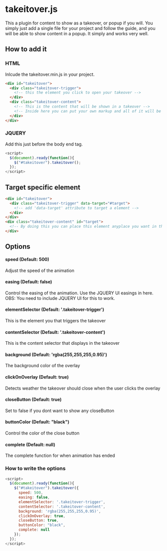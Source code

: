 # takeitover.js
This a plugin for content to show as a takeover, or popup if you will. You simply just add a single file for your project and follow the guide, and you will be able to show content in a popup. It simply and works very well.

## How to add it
### HTML
Inlcude the takeitover.min.js in your project.

```HTML
<div id="takeitover">
  <div class="takeitover-trigger">
    <!-- this the element you click to open your takeover -->
  </div>
  <div class="takeitover-content">
    <!-- This is the content that will be shown in a takeover -->
    <!-- Inside here you can put your own markup and all of it will be shown in a takeover -->
  </div>
</div>
```
### JQUERY
Add this just before the body end tag.
```Javascript
<script>
  $(document).ready(function(){
    $("#takeitover").takeitover();
  });
</script>
```
## Target specific element

```HTML
<div id="takeitover">
  <div class="takeitover-trigger" data-target="#target">
    <!-- add 'data-target' attribute to target a element -->
  </div>
</div>
<div class="takeitover-content" id="target">
  <!-- By doing this you can place this element anyplace you want in the document -->
</div>
```

## Options
#### speed (Default: 500)
Adjust the speed of the animation


#### easing (Default: false)
Control the easing of the animation. Use the JQUERY UI easings in here. 
<br>OBS: You need to include JQUERY UI for this to work.

#### elementSelector (Default: '.takeitover-trigger')
This is the element you that triggers the takeover

#### contentSelector (Default: '.takeitover-content')
This is the content selector that displays in the takeover

#### background (Default: 'rgba(255,255,255,0.95)')
The background color of the overlay

#### clickOnOverlay (Default: true)
Detects weather the takeover should close when the user clicks the overlay

#### closeButton (Default: true)
Set to false if you dont want to show any closeButton

#### buttonColor (Default: "black")
Control the color of the close button

#### complete (Default: null)
The complete function for when animation has ended

### How to write the options
```Javascript
<script>
  $(document).ready(function(){
    $("#takeitover").takeitover({
      speed: 500,
      easing: false,
      elementSelector: '.takeitover-trigger',
      contentSelector: '.takeitover-content',
      background: 'rgba(255,255,255,0.95)',
      clickOnOverlay: true,
      closeButton: true,
      buttonColor: "black",
      complete: null
    });
  });
</script>
```
